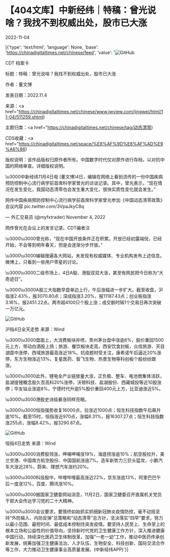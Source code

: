 # 【404文库】中新经纬｜特稿：曾光说啥？我找不到权威出处，股市已大涨

2022-11-04

[{'type': 'text/html', 'language': None, 'base': 'https://chinadigitaltimes.net/chinese/feed', 'value': '![GitHub](https://chinadigitaltimes.net/chinese/files/2022/11/aa9aac1e-768x472.jpeg)

CDT 档案卡

标题：特稿：曾光说啥？我找不到权威出处，股市已大涨

作者：董文博

发表日期：2022.11.4

来源：<a href="https://chinadigitaltimes.net/chinese/www.jwview.com/jingwei/html/11-04/511259.shtml)

主题归类：<a href="https://chinadigitaltimes.net/chinese/tag/动态清零)

CDS收藏：<a href="https://chinadigitaltimes.net/space/%E8%AF%9D%E8%AF%AD%E9%A6%86)

版权说明：该作品版权归原作者所有。中国数字时代仅对原作进行存档，以对抗中国的网络审查。详细版权说明。





\u3000中新经纬11月4日电 (董文博)4日，编辑在网络上看到流传的一份中国疾病预防控制中心流行病学前首席科学家曾光的访谈记录。其中，曾光表示，“现在情况在发生变化，我国动态清零也会发生重大变化，很快实质性变化就会发生。”



网传中国疾病预防控制中心流行病学前首席科学家曾光参加《中国动态清零政策》会议内容 pic.twitter.com/3VpaJkyC8q

&mdash; 外汇交易员 (@myfxtrader) November 4, 2022



网传曾光在会议上的发言记录。CDT编者注

\u3000\u3000曾光称，“现在中国开放条件正在积累。开放已经初露端倪，已经开始，不会等到明年春天，但是会逐渐分步开放。”

\u3000\u3000编辑搜遍各大网站，未发现有权威媒体、专业机构发布上述信息。微博上，只看到一些用户零星的讨论。

\u3000\u3000二级市场上，4日A股、港股双双大涨，甚至有网民把今日称为“大奇迹日”。

\u3000\u3000A股三大指数早盘单边上行，午后涨幅进一步扩大。截至收盘，沪指涨2.43%，报3070.80点；深成指涨3.20%，报11187.43点；创业板指涨3.16%，报2451.22点。两市超4100只个股上涨；成交额时隔1个交易日再次突破一万亿元。

![GitHub](https://chinadigitaltimes.net/chinese/files/2022/11/aa9aac1e.jpeg)

沪指4日全天走势 来源：Wind

\u3000\u3000盘面上，大消费板块井喷，贵州茅台盘中涨逾6%，股价重回1500元上方，带动白酒股上扬；旅游、餐饮板块走高，西安饮食封板，众信旅游、天目湖盘中涨停，西域旅游最高涨近18%。抗疫题材受关注，康希诺午后逼近20%涨停，东方生物涨近13%，复星医药、智飞生物、热景生物等科创板个股纷纷跟涨。

\u3000\u3000此外，锂电全产业链放量大涨，正负极、整车、电池商集体活跃，盐湖提锂概念股久吾高科20%涨停，沃顿科技、盐湖股份、西藏城投等近10股涨停；华友钴业涨逾8%，宁德时代升逾5%股价重回400元上方，比亚迪涨近5%。

\u3000\u3000港股史诗级暴涨同样亮眼。

\u3000\u3000恒指强势收复16000点，拉涨近1000点；恒生科技指数午后飙升逾10%。截至15时，恒指涨近970点，涨幅6.31%，报16307.27点；恒生科技指数涨255点，涨幅8.42%，报3290.87点。

![GitHub](https://chinadigitaltimes.net/chinese/files/2022/11/post-689311-6365a4840e064.)

恒指4日走势 来源：Wind

\u3000\u3000消费股领涨，呷哺呷哺涨19%，海底捞涨逾10%；航空股拉升，美兰空港、中国南方航空股份、中国国航涨逾7%。造车新势力三巨头猛攻，小鹏汽车大涨近28%，蔚来、理想汽车涨约20%。

\u3000\u3000科技股中，哔哩哔哩最高涨近22%，京东涨逾13%，阿里巴巴午后一度涨12%，百度、腾讯涨10%。

\u3000\u3000据国家卫健委网站消息，11月2日，国家卫健委召开直属机关党员干部大会传达学习党的二十大精神。

\u3000\u3000会议要求，要慎终如始抓实抓细新冠肺炎疫情防控，毫不动摇坚持“外防输入、内防反弹”总策略和“动态清零”总方针，坚决落实“四早”要求，努力以最小范围、最短时间、最低成本控制住突发疫情。要坚持人民至上、生命至上的根本立场和公益性的价值导向，坚持新时代党的卫生健康工作方针，深入推进健康中国行动，持续深化医药卫生体制改革，加强“一老一幼”工作，推动中医药传承创新发展，统筹加强卫生健康法治、人才队伍、生物安全、科技创新、国际交流合作等工作，大力推动卫生健康事业高质量发展。(中新经纬APP)'}]